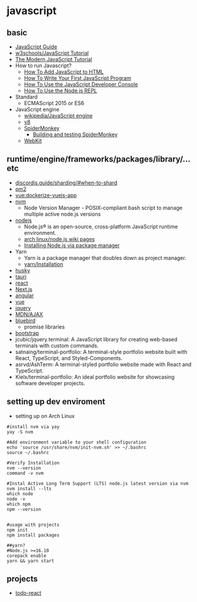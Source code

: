 # javascript

## basic

* [JavaScript Guide](https://developer.mozilla.org/en-US/docs/Web/JavaScript/Guide)
* [w3schools/JavaScript Tutorial](https://www.w3schools.com/js/)
* [The Modern JavaScript Tutorial](https://javascript.info/)
* How to run Javascript?
    * [How To Add JavaScript to HTML](https://www.digitalocean.com/community/tutorials/how-to-add-javascript-to-html)
    * [How To Write Your First JavaScript Program](https://www.digitalocean.com/community/tutorials/how-to-write-your-first-javascript-program)
    * [How To Use the JavaScript Developer Console](https://www.digitalocean.com/community/tutorials/how-to-use-the-javascript-developer-console)
    * [How To Use the Node.js REPL](https://www.digitalocean.com/community/tutorials/how-to-use-the-node-js-repl)
* Standard
    * ECMAScript 2015 or ES6
* JavaScript engine
    * [wikipedia/JavaScript engine](https://en.wikipedia.org/wiki/JavaScript_engine)
    * [v8](https://chromium.googlesource.com/v8/v8)
    * [SpiderMonkey](https://spidermonkey.dev/)
        * [Building and testing SpiderMonkey](https://firefox-source-docs.mozilla.org/js/build.html)
    * [WebKit](https://webkit.org/)

## runtime/engine/frameworks/packages/library/...etc

* [discordjs.guide/sharding/#when-to-shard](https://discordjs.guide/sharding/#when-to-shard)
* [pm2](https://github.com/Unitech/pm2)
* [vue:dockerize-vuejs-app](https://v2.vuejs.org/v2/cookbook/dockerize-vuejs-app)
* [nvm](https://github.com/nvm-sh/nvm)
    * Node Version Manager - POSIX-compliant bash script to manage multiple active node.js versions
* [nodejs](https://nodejs.org/en)
    * Node.js® is an open-source, cross-platform JavaScript runtime environment.
    * [arch linux/node.js wiki pages](https://wiki.archlinux.org/title/node.js_)
    * [Installing Node.js via package manager](https://nodejs.org/en/download/package-manager)
* Yarn
    * Yarn is a package manager that doubles down as project manager.
    * [yarn/Installation](https://yarnpkg.com/getting-started/install)
* [husky](https://typicode.github.io/husky/)
* [tauri](https://tauri.app/)
* [react](https://react.dev/)
* [Next.js](https://nextjs.org/docs)
* [angular](https://angular.dev/)
* [vue](https://vuejs.org/)
* [jquery](https://jquery.com/)
* [MDN/AJAX](https://developer.mozilla.org/en-US/docs/Web/Guide/AJAX)
* [bluebird](http://bluebirdjs.com/docs/why-bluebird.html)
    * promise libraries
* [bootstrap](https://getbootstrap.com/)
* jcubic/jquery.terminal: A JavaScript library for creating web-based terminals with custom commands.
* satnaing/terminal-portfolio: A terminal-style portfolio website built with React, TypeScript, and Styled-Components.
* asrvd/AshTerm: A terminal-styled portfolio website made with React and TypeScript.
* Kielx/terminal-portfolio: An ideal portfolio website for showcasing software developer projects.

## setting up dev enviroment

* setting up on Arch Linux

```shell
#install nvm via yay
yay -S nvm

#Add environment variable to your shell configuration
echo 'source /usr/share/nvm/init-nvm.sh' >> ~/.bashrc
source ~/.bashrc

#Verify Installation
nvm --version
command -v nvm

#Instal Active Long Term Support (LTS) node.js latest version via nvm
nvm install --lts
which node
node -v
which npm
npm --version


#usage with projects
npm init
npm install packages

##yarn?
#Node.js >=16.10
corepack enable
yarn && yarn start
```

## projects

* [todo-react](https://github.com/hong539/todo-react)